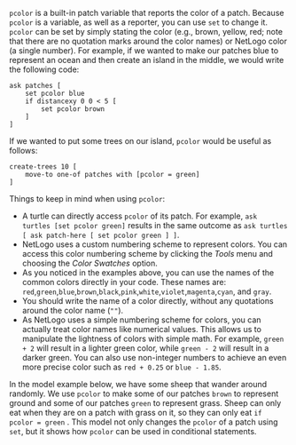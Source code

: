 ﻿`pcolor` is a built-in patch variable that reports the color of a patch. Because `pcolor` is a variable, as well as a reporter, you can use  `set` to change it. `pcolor` can be set by simply stating the color (e.g., brown, yellow, red; note that there are no quotation marks around the color names) or NetLogo color (a single number). For example, if we wanted to make our patches blue to represent an ocean and then create an island in the middle, we would write the following code:



```
ask patches [
	set pcolor blue
	if distancexy 0 0 < 5 [
		set pcolor brown
	]
]
```



If we wanted to put some trees on our island, `pcolor` would be useful as follows:



```
create-trees 10 [
	move-to one-of patches with [pcolor = green]
]
```



Things to keep in mind when using `pcolor`:

* A turtle can directly access `pcolor` of its patch. For example, `ask turtles [set pcolor green]` results in the same outcome as `ask turtles [ ask patch-here [ set pcolor green ] ]`.
* NetLogo uses a custom numbering scheme to represent colors. You can access this color numbering scheme by clicking the *Tools* menu and choosing the *Color Swatches* option. 
* As you noticed in the examples above, you can use the names of the common colors directly in your code. These names are: `red`,`green`,`blue`,`brown`,`black`,`pink`,`white`,`violet`,`magenta`,`cyan`, and `gray`.  
* You should write the name of a color directly, without any quotations around the color name (`""`). 
* As NetLogo uses a simple numbering scheme for colors, you can actually treat color names like numerical values. This allows us to manipulate the lightness of colors with simple math. For example, `green + 2` will result in a lighter green color, while `green - 2` will result in a darker green. You can also use non-integer numbers to achieve an even more precise color such as `red + 0.25` or `blue - 1.85`.





In the model example below, we have some sheep that wander around randomly. We use `pcolor` to make some of our patches `brown` to represent ground and some of our patches `green` to represent grass. Sheep can only eat when they are on a patch with grass on it, so they can only eat `if pcolor = green` . This model not only changes the `pcolor` of a patch using `set`, but it shows how `pcolor` can be used in conditional statements.